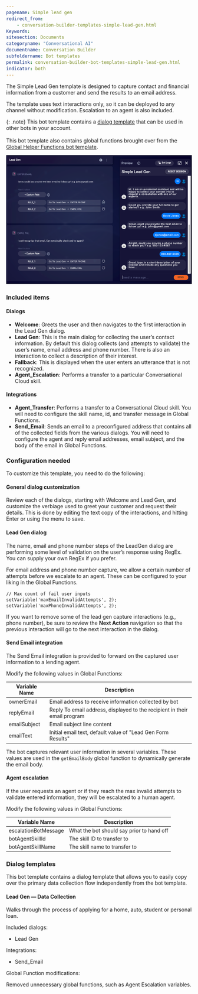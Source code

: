 ```yaml
---
pagename: Simple lead gen
redirect_from:
    - conversation-builder-templates-simple-lead-gen.html
Keywords:
sitesection: Documents
categoryname: "Conversational AI"
documentname: Conversation Builder
subfoldername: Bot templates
permalink: conversation-builder-bot-templates-simple-lead-gen.html
indicator: both
---
```


The Simple Lead Gen template is designed to capture contact and financial information from a customer and send the results to an email address.

The template uses text interactions only, so it can be deployed to any channel without modification. Escalation to an agent is also included.

{: .note}
This bot template contains a [dialog template](conversation-builder-dialog-templates.html) that can be used in other bots in your account.<br><br>This bot template also contains global functions brought over from the [Global Helper Functions bot template](conversation-builder-bot-templates-global-helper-functions.html).

<img class="fancyimage" style="width:800px" src="img/ConvoBuilder/templates_simple_leadgen_de.png" alt="The Lead Gen dialog in a bot created from the Simple Lead Gen bot template">

### Included items

#### Dialogs
* **Welcome**: Greets the user and then navigates to the first interaction in the Lead Gen dialog.
* **Lead Gen**: This is the main dialog for collecting the user’s contact information. By default this dialog collects (and attempts to validate) the user’s name, email address and phone number. There is also an interaction to collect a description of their interest.
* **Fallback**: This is displayed when the user enters an utterance that is not recognized.
* **Agent_Escalation**: Performs a transfer to a particular Conversational Cloud skill.

#### Integrations
* **Agent_Transfer**: Performs a transfer to a Conversational Cloud skill. You will need to configure the skill name, id, and transfer message in Global Functions.
* **Send_Email**: Sends an email to a preconfigured address that contains all of the collected fields from the various dialogs. You will need to configure the agent and reply email addresses, email subject, and the body of the email in Global Functions.

### Configuration needed
To customize this template, you need to do the following:

#### General dialog customization
Review each of the dialogs, starting with Welcome and Lead Gen, and customize the verbiage used to greet your customer and request their details. This is done by editing the text copy of the interactions, and hitting Enter or using the menu to save.

#### Lead Gen dialog
The name, email and phone number steps of the LeadGen dialog are performing some level of validation on the user’s response using RegEx. You can supply your own RegEx if you prefer.

For email address and phone number capture, we allow a certain number of attempts before we escalate to an agent. These can be configured to your liking in the Global Functions.

```
// Max count of fail user inputs 
setVariable('maxEmailInvalidAttempts', 2);
setVariable('maxPhoneInvalidAttempts', 2);
```

If you want to remove some of the lead gen capture interactions (e.g., phone number), be sure to review the **Next Action** navigation so that the previous interaction will go to the next interaction in the dialog.

#### Send Email integration
The Send Email integration is provided to forward on the captured user information to a lending agent.

Modify the following values in Global Functions:

| Variable Name | Description |
| --- | --- |
| ownerEmail | Email address to receive information collected by bot |
| replyEmail | Reply To email address, displayed to the recipient in their email program |
| emailSubject | Email subject line content |
| emailText | Initial email text, default value of "Lead Gen Form Results" |

The bot captures relevant user information in several variables. These values are used in the `getEmailBody` global function to dynamically generate the email body.

#### Agent escalation
If the user requests an agent or if they reach the max invalid attempts to validate entered information, they will be escalated to a human agent.

Modify the following values in Global Functions:

| Variable Name | Description |
| --- | --- |
| escalationBotMessage | What the bot should say prior to hand off |
| botAgentSkillId | The skill ID to transfer to |
| botAgentSkillName | The skill name to transfer to |

### Dialog templates
This bot template contains a dialog template that allows you to easily copy over the primary data collection flow independently from the bot template.

#### Lead Gen — Data Collection
Walks through the process of applying for a home, auto, student or personal loan.

Included dialogs:
* Lead Gen

Integrations:
* Send_Email

Global Function modifications:

Removed unnecessary global functions, such as Agent Escalation variables.
